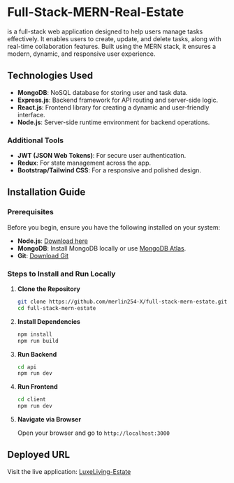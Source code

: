 # Full-Stack-MERN-Real-Estate

 is a full-stack web application designed to help users manage tasks effectively. It enables users to create, update, and delete tasks, along with real-time collaboration features. Built using the MERN stack, it ensures a modern, dynamic, and responsive user experience.

## Technologies Used

- **MongoDB**: NoSQL database for storing user and task data.
- **Express.js**: Backend framework for API routing and server-side logic.
- **React.js**: Frontend library for creating a dynamic and user-friendly interface.
- **Node.js**: Server-side runtime environment for backend operations.

### Additional Tools

- **JWT (JSON Web Tokens)**: For secure user authentication.
- **Redux**: For state management across the app.
- **Bootstrap/Tailwind CSS**: For a responsive and polished design.

## Installation Guide

### Prerequisites

Before you begin, ensure you have the following installed on your system:

- **Node.js**: [Download here](https://nodejs.org/)
- **MongoDB**: Install MongoDB locally or use [MongoDB Atlas](https://www.mongodb.com/cloud/atlas).
- **Git**: [Download Git](https://git-scm.com/)

### Steps to Install and Run Locally

1. **Clone the Repository**

    ```bash
    git clone https://github.com/merlin254-X/full-stack-mern-estate.git
    cd full-stack-mern-estate
    ```

2. **Install Dependencies**

    ```bash
    npm install
    npm run build
    ```

3. **Run Backend**

    ```bash
    cd api
    npm run dev
    ```

4. **Run Frontend**

    ```bash
    cd client
    npm run dev
    ```

5. **Navigate via Browser**

    Open your browser and go to `http://localhost:3000`

## Deployed URL

Visit the live application: [LuxeLiving-Estate](https://full-stack-mern-estate1.onrender.com)